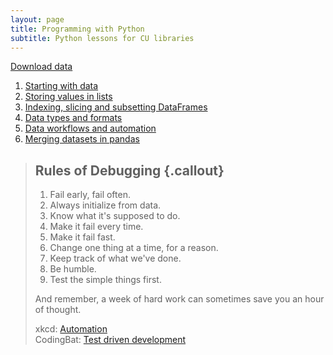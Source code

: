```yaml
---
layout: page
title: Programming with Python
subtitle: Python lessons for CU libraries
---
```


[Download data](data.zip)

1. [Starting with data](01-intro.html)
2. [Storing values in lists](02-lists.html)
3. [Indexing, slicing and subsetting DataFrames](03-dataframes.html)
4. [Data types and formats](04-data_types.html)
5. [Data workflows and automation](05-loops-and-functions.html)
6. [Merging datasets in pandas](06-merging-data.html)

> ## Rules of Debugging {.callout}
>
> 1.  Fail early, fail often.
> 2.  Always initialize from data.
> 3.  Know what it's supposed to do.
> 4.  Make it fail every time.
> 5.  Make it fail fast.
> 6.  Change one thing at a time, for a reason.
> 7.  Keep track of what we've done.
> 8.  Be humble.
> 9.  Test the simple things first.
>
> And remember,
> a week of hard work can sometimes save you an hour of thought.
> 
> xkcd: [Automation](https://xkcd.com/1205/)<br>
> CodingBat: [Test driven development](http://codingbat.com/)
